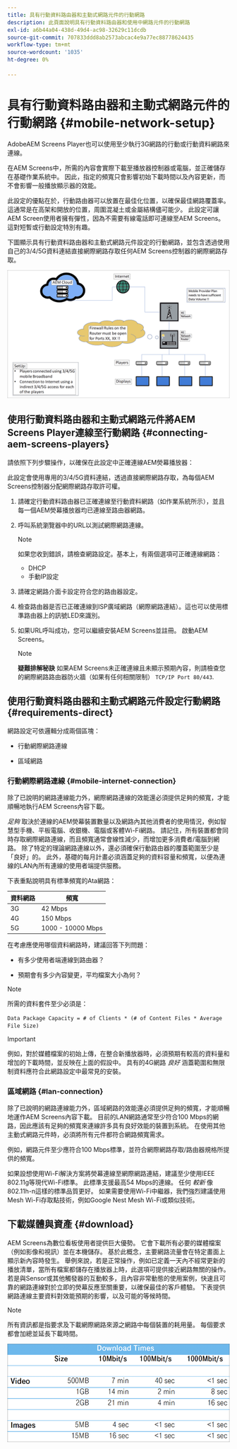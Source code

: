 ```yaml
---
title: 具有行動資料路由器和主動式網路元件的行動網路
description: 此頁面說明具有行動資料路由器和使用中網路元件的行動網路
exl-id: a6b44a04-438d-49d4-ac98-32629c11dcdb
source-git-commit: 707833ddd8ab2573abcac4e9a77ec88778624435
workflow-type: tm+mt
source-wordcount: '1035'
ht-degree: 0%

---
```


# 具有行動資料路由器和主動式網路元件的行動網路 {#mobile-network-setup}

AdobeAEM Screens Player也可以使用至少執行3G網路的行動或行動資料網路來連線。

在AEM Screens中，所需的內容會實際下載至播放器控制器或電腦，並正確儲存在基礎作業系統中。 因此，指定的頻寬只會影響初始下載時間以及內容更新，而不會影響一般播放顯示器的效能。

此設定的優點在於，行動路由器可以放置在最佳化位置，以確保最佳網路覆蓋率。 這通常是在高架和開放的位置，周圍混凝土或金屬結構儘可能少。
此設定可讓AEM Screen使用者擁有彈性，因為不需要有線電話即可連線至AEM Screens。 這對短暫或行動設定特別有趣。

下圖顯示具有行動資料路由器和主動式網路元件設定的行動網路，並包含透過使用自己的3/4/5G資料連結直接網際網路存取任何AEM Screens控制器的網際網路存取。

![](/help/using/assets/mobile-network-1.png)

## 使用行動資料路由器和主動式網路元件將AEM Screens Player連線至行動網路 {#connecting-aem-screens-players}

請依照下列步驟操作，以確保在此設定中正確連線AEM熒幕播放器：

此設定會使用專用的3/4/5G資料連結，透過直接網際網路存取，為每個AEM Screens控制器分配網際網路存取許可權。

1. 請確定行動資料路由器已正確連線至行動資料網路（如作業系統所示），並且每一個AEM熒幕播放器均已連線至路由器網路。
1. 呼叫系統瀏覽器中的URL以測試網際網路連線。
   >[!NOTE]
   >如果您收到錯誤，請檢查網路設定。基本上，有兩個選項可正確連線網路：
   >* DHCP
   >* 手動IP設定


1. 請確定網路介面卡設定符合您的路由器設定。

1. 檢查路由器是否已正確連線到ISP廣域網路（網際網路連結）。這也可以使用標準路由器上的訊號LED來識別。
1. 如果URL呼叫成功，您可以繼續安裝AEM Screens並註冊。 啟動AEM Screens。

   >[!NOTE]
   >**疑難排解秘訣**
   >如果AEM Screens未正確連線且未顯示預期內容，則請檢查您的網際網路路由器防火牆（如果有任何相關限制） `TCP/IP Port 80/443`.


## 使用行動資料路由器和主動式網路元件設定行動網路 {#requirements-direct}

網路設定可依邏輯分成兩個區塊：

* 行動網際網路連線

* 區域網路

### 行動網際網路連線 {#mobile-internet-connection}

除了已說明的網路連線能力外，網際網路連線的效能還必須提供足夠的頻寬，才能順暢地執行AEM Screens內容下載。

*足夠* 取決於連線的AEM熒幕裝置數量以及網路內其他消費者的使用情況，例如智慧型手機、平板電腦、收銀機、電腦或客體Wi-Fi網路。
請記住，所有裝置都會同時存取網際網路連線，而且頻寬通常會線性減少，而增加更多消費者/電腦到網路。
除了特定的理論網路連線以外，還必須確保行動路由器的覆蓋範圍至少是「良好」的。 此外，基礎的每月計畫必須涵蓋足夠的資料容量和頻寬，以便為連線的LAN內所有連線的使用者端提供服務。

下表重點說明具有標準頻寬的Ata網路：

| 資料網路 | 頻寬 |
|--- |--- |
| 3G | 42 Mbps |
| 4G | 150 Mbps |
| 5G | 1000 - 10000 Mbps |

在考慮應使用哪個資料網路時，建議回答下列問題：

* 有多少使用者端連線到路由器？

* 預期會有多少內容變更，平均檔案大小為何？

>[!NOTE]
>
>所需的資料套件至少必須是：
>
>`Data Package Capacity = # of Clients * (# of Content Files * Average File Size)`

>[!IMPORTANT]
>
>例如，對於媒體檔案的初始上傳，在整合新播放器時，必須預期有較高的資料量和增加的下載時間，並反映在上面的假設中。 具有的4G網路 *良好* 涵蓋範圍和無限制資料應符合此網路設定中最常見的安裝。


### 區域網路 {#lan-connection}

除了已說明的網路連線能力外，區域網路的效能還必須提供足夠的頻寬，才能順暢地運作AEM Screens內容下載。 目前的LAN網路通常至少符合100 Mbps的網路，因此應該有足夠的頻寬來連線許多具有良好效能的裝置到系統。 在使用其他主動式網路元件時，必須將所有元件都符合網路頻寬需求。

例如，網路元件至少應符合100 Mbps標準，並符合網際網路存取/路由器規格所提供的頻寬。

如果設想使用Wi-Fi解決方案將熒幕連線至網際網路連結，建議至少使用IEEE 802.11g等現代Wi-Fi標準。 此標準支援最高54 Mbps的連線。 任何 *較新* 像802.11h-n這樣的標準品質更好。 如果需要使用Wi-Fi中繼器，我們強烈建議使用Mesh Wi-Fi存取點技術，例如Google Nest Mesh Wi-Fi或類似技術。

## 下載媒體與資產 {#download}

AEM Screens為數位看板使用者提供巨大優勢。 它會下載所有必要的媒體檔案（例如影像和視訊）並在本機儲存。 基於此概念，主要網路流量會在特定畫面上顯示新內容時發生。
舉例來說，若是正常操作，例如已定義一天內不經常更新的播放清單，當所有檔案都儲存在播放器上時，此選項可提供接近網路無關的操作。
若是與Sensor或其他觸發器的互動較多，且內容非常動態的使用案例，快速且可靠的網路連線對於立即的熒幕反應至關重要，以確保最佳的客戶體驗。
下表提供網路連線主要資料對效能預期的影響，以及可能的等候時間。

>[!NOTE]
>
>所有資訊都是指要求及下載網際網路來源之網路中每個裝置的耗用量。 每個要求都會加總並延長下載時間。

![](/help/using/assets/mobile-router-download.png)
